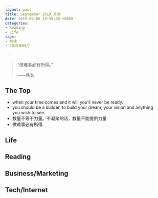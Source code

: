 ```yaml
---
layout: post
title: September 2019 月读
date: 2019-09-08 19:55:00 +0800
categories:
- Reading
- Life
tags:
- 月读
- 2019年09月

---
```


<blockquote class="blockquote-center">
<p>“做难事必有所得。”</p>
<p>——佚名</p>
</blockquote>

## The Top

- when your time comes and it will you'll never be ready.
- you should be a builder, to build your dream, your vision and anything you wish to see.
- 数量不等于力量。不凝聚的话，数量不能提供力量
- 做难事必有所得.


## Life


## Reading




## Business/Marketing



## Tech/Internet

